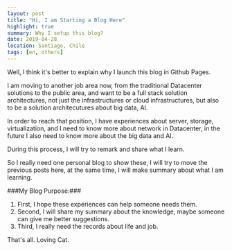 ```yaml
---
layout: post
title: "Hi, I am Starting a Blog Here"
highlight: true
summary: Why I setup this blog? 
date: 2019-04-28
location: Santiago, Chile
tags: [en, others]
---
```


Well, I think it's better to explain why I launch this blog in Github Pages.

I am moving to another job area now, from the traditional Datacenter solutions to the public area, and want to be a full stack solution architectures, not just the infrastructures or cloud infrastructures, but also to be a solution architecutures about big data, AI.

In order to reach that position, I have experiences about server, storage, virtualization, and I need to know more about network in Datacenter, in the future I also need to know more about the big data and AI.

During this process, I will try to remark and share what I learn.

So I really need one personal blog to show these, I will try to move the previous posts here, at the same time, I will make summary about what I am learning.

###My Blog Purpose:###

1. First, I hope these experiences can help someone needs them.
2. Second, I will share my summary about the knowledge, maybe someone can give me better suggestions.
3. Third, I really need the records about life and job.


That's all. Loving Cat.
